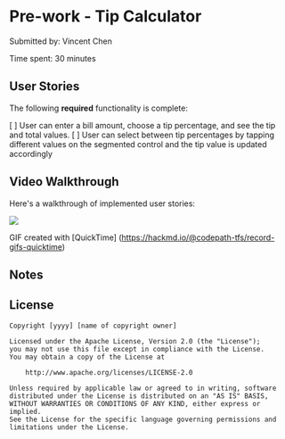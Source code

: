 # Pre-work - Tip Calculator


Submitted by: Vincent Chen

Time spent: 30 minutes

## User Stories

The following **required** functionality is complete:

[ ] User can enter a bill amount, choose a tip percentage, and see the tip and total values.
[ ] User can select between tip percentages by tapping different values on the segmented control and the tip value is updated accordingly


## Video Walkthrough

Here's a walkthrough of implemented user stories:

![](https://i.imgur.com/Wn2rc5h.gif)


GIF created with [QuickTime]
(https://hackmd.io/@codepath-tfs/record-gifs-quicktime)

## Notes



## License

    Copyright [yyyy] [name of copyright owner]

    Licensed under the Apache License, Version 2.0 (the "License");
    you may not use this file except in compliance with the License.
    You may obtain a copy of the License at

        http://www.apache.org/licenses/LICENSE-2.0

    Unless required by applicable law or agreed to in writing, software
    distributed under the License is distributed on an "AS IS" BASIS,
    WITHOUT WARRANTIES OR CONDITIONS OF ANY KIND, either express or implied.
    See the License for the specific language governing permissions and
    limitations under the License.
